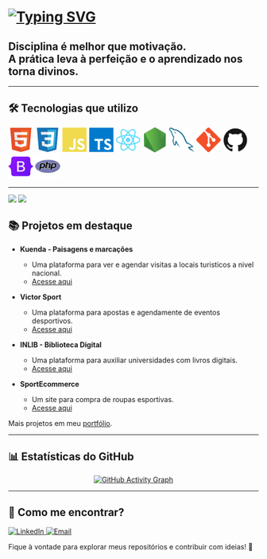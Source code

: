 <h1 align="left">
  <a href="https://git.io/typing-svg">
    <img src="https://readme-typing-svg.herokuapp.com?font=Fira+Code&weight=300&size=50&duration=4000&pause=500&color=708090&center=true&vCenter=true&random=false&width=1000&lines=Olá,+meu+nome+é+Manuel+Pires+Luís;Sou+desenvolvedor+web+fullstack;Sou+apaixonado+por+tecnologia;Educação;Arte;Games;Animes;e+muita+ficção+lol;Bem-vindo+ao+meu+GitHub!" alt="Typing SVG" />
  </a>
</h1>

<h2 display="flex" gap="20px" flex-wrap="wrap">Disciplina é melhor que motivação.</br> A prática leva à perfeição e o aprendizado nos torna divinos.</h2>

---

<h2>🛠️ Tecnologias que utilizo</h2>
<div display="flex" flex-wrap="wrap" gap="30px"> 
 <img height="50px" width="50px" src="https://raw.githubusercontent.com/devicons/devicon/master/icons/html5/html5-original.svg" alt="HTML5">

  <img  height="50px" width="50px" src="https://raw.githubusercontent.com/devicons/devicon/master/icons/css3/css3-original.svg" alt="CSS3">

  <img  height="50px" width="50px" src="https://raw.githubusercontent.com/devicons/devicon/master/icons/javascript/javascript-plain.svg" alt="JavaScript">

  <img  height="50px" width="50px" src="https://raw.githubusercontent.com/devicons/devicon/master/icons/typescript/typescript-plain.svg" alt="TypeScript">

  <img  height="50px" width="50px"  src="https://raw.githubusercontent.com/devicons/devicon/master/icons/react/react-original.svg" alt="React">

  <img height="50px" width="50px"   src="https://raw.githubusercontent.com/devicons/devicon/master/icons/nodejs/nodejs-original.svg" alt="Node.js">

  <img  height="50px" width="50px"  src="https://raw.githubusercontent.com/devicons/devicon/master/icons/mysql/mysql-original.svg" alt="MySQL">

  <img  height="50px" width="50px" src="https://raw.githubusercontent.com/devicons/devicon/master/icons/git/git-original.svg" alt="Git">

  <img height="50px" width="50px" src="https://raw.githubusercontent.com/devicons/devicon/master/icons/github/github-original.svg" alt="GitHub">

  <img  height="50px" width="50px"  src="https://raw.githubusercontent.com/devicons/devicon/master/icons/bootstrap/bootstrap-original.svg" alt="Bootstrap">

  <img  height="50px" width="50px"  src="https://raw.githubusercontent.com/devicons/devicon/master/icons/php/php-original.svg" alt="PHP">
</div>

---


<div display="flex" flex-wrap="wrap" gap="30px"> 
<div display="flex" flex-wrap="wrap" gap="30px"> 
  <img height="150em" src="https://github-readme-stats.vercel.app/api?username=ManuelPiresLuis01&show_icons=true&theme=dracula&include_all_commits=true&count_private=true" style="max-width: 100%;">
  <img height="150em" src="https://github-readme-stats.vercel.app/api/top-langs/?username=ManuelPiresLuis01&layout=compact&langs_count=7&theme=dracula" style="max-width: 100%;">
</div>

</div>

  
<h2>📚 Projetos em destaque</h2>

- **Kuenda - Paisagens e marcações**
  - Uma plataforma para ver e agendar visitas a locais turisticos a nivel nacional.
  - [Acesse aqui]([https://manuelpiresluis01.github.io/InLib-Biblioteca-Digital/](https://github.com/ManuelPiresLuis01/Kuenda-landing-Page))

- **Victor Sport**
  - Uma plataforma para apostas e agendamente de eventos desportivos.
  - [Acesse aqui](https://github.com/ManuelPiresLuis01/VictorSport)


- **INLIB - Biblioteca Digital**
  - Uma plataforma para auxiliar universidades com livros digitais.
  - [Acesse aqui](https://manuelpiresluis01.github.io/InLib-Biblioteca-Digital/)

- **SportEcommerce**
  - Um site para compra de roupas esportivas.
  - [Acesse aqui](https://manuelpiresluis01.github.io/site-do-curso-de-bootstrap-da-udemy/)

Mais projetos em meu [portfólio](https://manuelpiresluis01.github.io/Manuel-Pires-Luis/#).

---

<h2>📊 Estatísticas do GitHub</h2>

<p align="center">
  <a href="https://github.com/ashutosh00710/github-readme-activity-graph">
    <img src="https://github-readme-activity-graph.vercel.app/graph?username=ManuelPiresLuis01&bg_color=241f31&color=77767b&line=1a5fb4&point=26a269&area=true&hide_border=true" alt="GitHub Activity Graph" />
  </a>
</p>

---

<h2>👤 Como me encontrar?</h2>
<p align="left">
  <a href="https://www.linkedin.com/in/manuelpiresluis">
    <img src="https://img.shields.io/badge/LinkedIn-0A66C2?style=for-the-badge&logo=linkedin&logoColor=white" alt="LinkedIn" />
  </a>
  <a href="mailto:manuelpiresluis@gmail.com">
    <img src="https://img.shields.io/badge/Email-D14836?style=for-the-badge&logo=gmail&logoColor=white" alt="Email" />
  </a>
</p>

Fique à vontade para explorar meus repositórios e contribuir com ideias! 🚀

